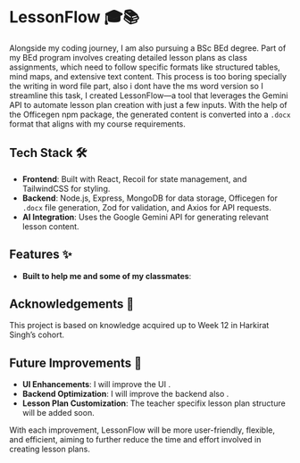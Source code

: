 
# LessonFlow 🎓📚

Alongside my coding journey, I am also pursuing a BSc BEd degree. Part of my BEd program involves creating detailed lesson plans as class assignments, which need to follow specific formats like structured tables, mind maps, and extensive text content. This process is too boring specially the writing in word file part, also i dont have the ms word version so I streamline this task, I created LessonFlow—a tool that leverages the Gemini API to automate lesson plan creation with just a few inputs. With the help of the Officegen npm package, the generated content is converted into a `.docx` format that aligns with my course requirements.

## Tech Stack 🛠️

- **Frontend**: Built with React, Recoil for state management, and TailwindCSS for styling.
- **Backend**: Node.js, Express, MongoDB for data storage, Officegen for `.docx` file generation, Zod for validation, and Axios for API requests.
- **AI Integration**: Uses the Google Gemini API for generating relevant lesson content.

## Features ✨

- **Built to help me and some of my classmates**:

##  Acknowledgements 🤝
This project is based on knowledge acquired up to Week 12 in Harkirat Singh’s cohort.

## Future Improvements 🚀

- **UI Enhancements**: I will improve the UI .
- **Backend Optimization**: I will improve the backend also .
- **Lesson Plan Customization**: The teacher specifix lesson plan structure will be added soon.

With each improvement, LessonFlow will be more user-friendly, flexible, and efficient, aiming to further reduce the time and effort involved in creating lesson plans.




